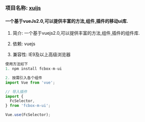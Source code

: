 ### 项目名称: [xuijs](https://github.com/xumengzi/xui-vue)

#### 一个基于vueJs2.0,可以提供丰富的方法,组件,插件的移动ui库.

1. 简介: 一个基于vuejs2.0,可以提供丰富的方法,组件,插件的组件库.

2. 依赖: vuejs

3. 兼容性: IE9及以上高级浏览器

```javascript
使用方法如下
1. npm install fcbox-m-ui

2. 按需引入各个组件
import Vue from 'vue';

// 导入插件
import {
  FcSelector,
} from 'fcbox-m-ui';

Vue.use(FcSelector);

```